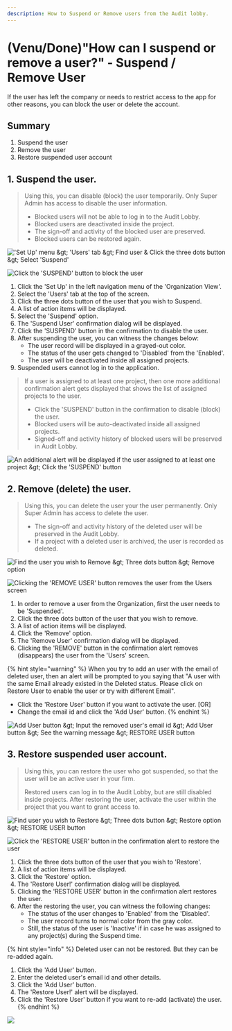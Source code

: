 ```yaml
---
description: How to Suspend or Remove users from the Audit lobby.
---
```


# \(Venu/Done\)"How can I suspend or remove a user?" - Suspend / Remove User

If the user has left the company or needs to restrict access to the app for other reasons, you can block the user or delete the account.

## Summary 

1. Suspend the user
2. Remove the user
3. Restore suspended user account

## 1. Suspend the user.

> Using this, you can disable \(block\) the user temporarily. Only Super Admin has access to disable the user information.
>
> * Blocked users will not be able to log in to the Audit Lobby.
> * Blocked users are deactivated inside the project.
> * The sign-off and activity of the blocked user are preserved.
> * Blocked users can be restored again.

![&apos;Set Up&apos; menu &amp;gt; &apos;Users&apos; tab &amp;gt; Find user &amp; Click the three dots button &amp;gt; Select &apos;Suspend&apos;](../.gitbook/assets/set-up-users.png)

![Click the &apos;SUSPEND&apos; button to block the user](../.gitbook/assets/set-up-users-2.png)

1. Click the 'Set Up' in the left navigation menu of the 'Organization View'.
2. Select the 'Users' tab at the top of the screen.
3. Click the three dots button of the user that you wish to Suspend.
4. A list of action items will be displayed.
5. Select the 'Suspend' option.
6. The 'Suspend User' confirmation dialog will be displayed.
7. Click the 'SUSPEND' button in the confirmation to disable the user.
8. After suspending the user, you can witness the changes below:
   * The user record will be displayed in a grayed-out color.
   * The status of the user gets changed to 'Disabled' from the 'Enabled'.
   * The user will be deactivated inside all assigned projects.
9. Suspended users cannot log in to the application.

> If a user is assigned to at least one project, then one more additional confirmation alert gets displayed that shows the list of assigned projects to the user.
>
> * Click the 'SUSPEND' button in the confirmation to disable \(block\) the user.
> * Blocked users will be auto-deactivated inside all assigned projects.
> * Signed-off and activity history of blocked users will be preserved in Audit Lobby.

![An additional alert will be displayed if the user assigned to at least one project &amp;gt; Click the &apos;SUSPEND&apos; button](../.gitbook/assets/set-up-users-3.png)

## 2. Remove \(delete\) the user.

> Using this, you can delete the user your the user permanently. Only Super Admin has access to delete the user.
>
> * The sign-off and activity history of the deleted user will be preserved in the Audit Lobby.
> * If a project with a deleted user is archived, the user is recorded as deleted.

![Find the user you wish to Remove &amp;gt; Three dots button &amp;gt; Remove option](../.gitbook/assets/assets_-ly-haiseotwo-cbgz7e_-lzgjxagwtbaufg-owfg_-lzgmmjuw_cqanxd7rbn_remove-1.png)

![Clicking the &apos;REMOVE USER&apos; button removes the user from the Users screen](../.gitbook/assets/assets_-ly-haiseotwo-cbgz7e_-lzgjxagwtbaufg-owfg_-lzgmswdqzbwvdf2bqbv_remove-2.png)

1. In order to remove a user from the Organization, first the user needs to be 'Suspended'.
2. Click the three dots button of the user that you wish to remove.
3. A list of action items will be displayed.
4. Click the 'Remove' option.
5. The 'Remove User' confirmation dialog will be displayed.
6. Clicking the 'REMOVE' button in the confirmation alert removes \(disappears\) the user from the 'Users' screen.

{% hint style="warning" %}
When you try to add an user with the email of deleted user, then an alert will be prompted to you saying that "A user with the same Email already existed in the Deleted status. Please click on Restore User to enable the user or try with different Email".

* Click the 'Restore User' button if you want to activate the user. \[OR\]
* Change the email id and click the 'Add User' button.
{% endhint %}

![Add User button &amp;gt; Input the removed user&apos;s email id &amp;gt; Add User button &amp;gt; See the warning message &amp;gt; RESTORE USER button](../.gitbook/assets/assets_-ly-haiseotwo-cbgz7e_-lzgnn4wpsaqkisgvzzj_-lzgr5bcy-gog9i18r1u_remove-and-add-user.png)

## 3. Restore suspended user account.

> Using this, you can restore the user who got suspended, so that the user will be an active user in your firm.
>
> Restored users can log in to the Audit Lobby, but are still disabled inside projects. After restoring the user, activate the user within the project that you want to grant access to.

![Find user you wish to Restore &amp;gt; Three dots button &amp;gt; Restore option &amp;gt; RESTORE USER button](../.gitbook/assets/assets_-ly-haiseotwo-cbgz7e_-lzg6sl85tqq__fduumm_-lzgarxhrqvifyqlm-py_restore-1.png)

![Click the &apos;RESTORE USER&apos; button in the confirmation alert to restore the user](../.gitbook/assets/assets_-ly-haiseotwo-cbgz7e_-lzg6sl85tqq__fduumm_-lzgafxunik9qxhsko7y_restore-2.png)

1. Click the three dots button of the user that you wish to 'Restore'.
2. A list of action items will be displayed.
3. Click the 'Restore' option.
4. The 'Restore User!' confirmation dialog will be displayed.
5. Clicking the 'RESTORE USER' button in the confirmation alert restores the user.
6. After the restoring the user, you can witness the following changes:
   * The status of the user changes to 'Enabled' from the 'Disabled'.
   * The user record turns to normal color from the gray color.
   * Still, the status of the user is 'Inactive' if in case he was assigned to any project\(s\) during the Suspend time.

{% hint style="info" %}
Deleted user can not be restored. But they can be re-added again.

1. Click the 'Add User' button.
2. Enter the deleted user's email id and other details.
3. Click the 'Add User' button.
4. The 'Restore User!' alert will be displayed.
5. Click the 'Restore User' button if you want to re-add \(activate\) the user.
{% endhint %}

![](../.gitbook/assets/assets_-ly-haiseotwo-cbgz7e_-lzgnn4wpsaqkisgvzzj_-lzgr5bcy-gog9i18r1u_remove-and-add-user%20%281%29.png)


